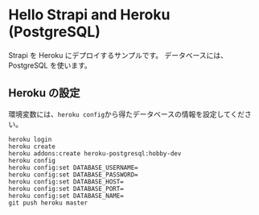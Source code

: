 # Hello Strapi and Heroku (PostgreSQL)
Strapi を Heroku にデプロイするサンプルです。
データベースには、PostgreSQL を使います。

## Heroku の設定
環境変数には、`heroku config`から得たデータベースの情報を設定してください。
```
heroku login
heroku create
heroku addons:create heroku-postgresql:hobby-dev
heroku config
heroku config:set DATABASE_USERNAME=
heroku config:set DATABASE_PASSWORD=
heroku config:set DATABASE_HOST=
heroku config:set DATABASE_PORT=
heroku config:set DATABASE_NAME=
git push heroku master
```


